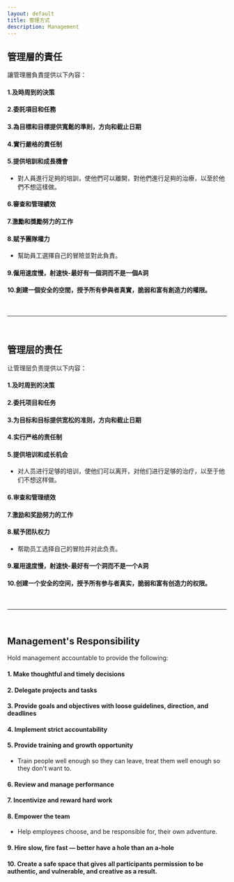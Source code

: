 ```yaml
---
layout: default
title: 管理方式
description: Management
---
```


<a name="zh-tw"></a>

## 管理層的責任

讓管理層負責提供以下內容：

#### 1.及時周到的決策

#### 2.委託項目和任務

#### 3.為目標和目標提供寬鬆的準則，方向和截止日期

#### 4.實行嚴格的責任制

#### 5.提供培訓和成長機會
* 對人員進行足夠的培訓，使他們可以離開，對他們進行足夠的治療，以至於他們不想這樣做。

#### 6.審查和管理績效

#### 7.激勵和獎勵努力的工作

#### 8.賦予團隊權力
* 幫助員工選擇自己的冒險並對此負責。

#### 9.僱用速度慢，射速快-最好有一個洞而不是一個A洞

#### 10.創建一個安全的空間，授予所有參與者真實，脆弱和富有創造力的權限。

<br>

---

<br>

<a name="zh-cn"></a>

## 管理层的责任

让管理层负责提供以下内容：

#### 1.及时周到的决策

#### 2.委托项目和任务

#### 3.为目标和目标提供宽松的准则，方向和截止日期

#### 4.实行严格的责任制

#### 5.提供培训和成长机会
* 对人员进行足够的培训，使他们可以离开，对他们进行足够的治疗，以至于他们不想这样做。

#### 6.审查和管理绩效

#### 7.激励和奖励努力的工作

#### 8.赋予团队权力
* 帮助员工选择自己的冒险并对此负责。

#### 9.雇用速度慢，射速快-最好有一个洞而不是一个A洞

#### 10.创建一个安全的空间，授予所有参与者真实，脆弱和富有创造力的权限。

<br>

---

<br>

<a name="en"></a>

## Management's Responsibility

Hold management accountable to provide the following:

#### 1. Make thoughtful and timely decisions

#### 2. Delegate projects and tasks

#### 3. Provide goals and objectives with loose guidelines, direction, and deadlines

#### 4. Implement strict accountability 

#### 5. Provide training and growth opportunity
* Train people well enough so they can leave, treat them well enough so they don't want to.

#### 6. Review and manage performance 

#### 7. Incentivize and reward hard work 

#### 8. Empower the team
* Help employees choose, and be responsible for,  their own adventure.

#### 9. Hire slow, fire fast — better have a hole than an a-hole

#### 10. Create a safe space that gives all participants permission to be authentic, and vulnerable, and creative as a result.
